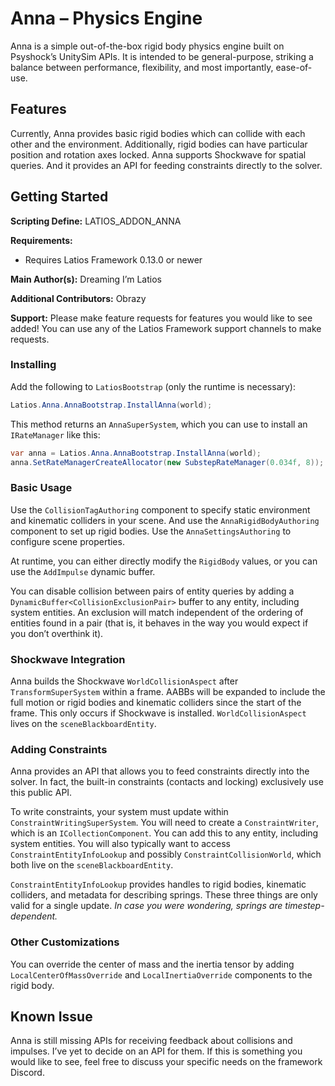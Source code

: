 # Anna – Physics Engine

Anna is a simple out-of-the-box rigid body physics engine built on Psyshock’s
UnitySim APIs. It is intended to be general-purpose, striking a balance between
performance, flexibility, and most importantly, ease-of-use.

## Features

Currently, Anna provides basic rigid bodies which can collide with each other
and the environment. Additionally, rigid bodies can have particular position and
rotation axes locked. Anna supports Shockwave for spatial queries. And it
provides an API for feeding constraints directly to the solver.

## Getting Started

**Scripting Define:** LATIOS_ADDON_ANNA

**Requirements:**

-   Requires Latios Framework 0.13.0 or newer

**Main Author(s):** Dreaming I’m Latios

**Additional Contributors:** Obrazy

**Support:** Please make feature requests for features you would like to see
added! You can use any of the Latios Framework support channels to make
requests.

### Installing

Add the following to `LatiosBootstrap` (only the runtime is necessary):

```csharp
Latios.Anna.AnnaBootstrap.InstallAnna(world);
```

This method returns an `AnnaSuperSystem`, which you can use to install an
`IRateManager` like this:

```csharp
var anna = Latios.Anna.AnnaBootstrap.InstallAnna(world);
anna.SetRateManagerCreateAllocator(new SubstepRateManager(0.034f, 8));
```

### Basic Usage

Use the `CollisionTagAuthoring` component to specify static environment and
kinematic colliders in your scene. And use the `AnnaRigidBodyAuthoring`
component to set up rigid bodies. Use the `AnnaSettingsAuthoring` to configure
scene properties.

At runtime, you can either directly modify the `RigidBody` values, or you can
use the `AddImpulse` dynamic buffer.

You can disable collision between pairs of entity queries by adding a
`DynamicBuffer<CollisionExclusionPair>` buffer to any entity, including system
entities. An exclusion will match independent of the ordering of entities found
in a pair (that is, it behaves in the way you would expect if you don’t
overthink it).

### Shockwave Integration

Anna builds the Shockwave `WorldCollisionAspect` after `TransformSuperSystem`
within a frame. AABBs will be expanded to include the full motion or rigid
bodies and kinematic colliders since the start of the frame. This only occurs if
Shockwave is installed. `WorldCollisionAspect` lives on the
`sceneBlackboardEntity`.

### Adding Constraints

Anna provides an API that allows you to feed constraints directly into the
solver. In fact, the built-in constraints (contacts and locking) exclusively use
this public API.

To write constraints, your system must update within
`ConstraintWritingSuperSystem`. You will need to create a `ConstraintWriter`,
which is an `ICollectionComponent`. You can add this to any entity, including
system entities. You will also typically want to access
`ConstraintEntityInfoLookup` and possibly `ConstraintCollisionWorld`, which both
live on the `sceneBlackboardEntity`.

`ConstraintEntityInfoLookup` provides handles to rigid bodies, kinematic
colliders, and metadata for describing springs. These three things are only
valid for a single update. *In case you were wondering, springs are
timestep-dependent.*

### Other Customizations

You can override the center of mass and the inertia tensor by adding
`LocalCenterOfMassOverride` and `LocalInertiaOverride` components to the rigid
body.

## Known Issue

Anna is still missing APIs for receiving feedback about collisions and impulses.
I’ve yet to decide on an API for them. If this is something you would like to
see, feel free to discuss your specific needs on the framework Discord.
